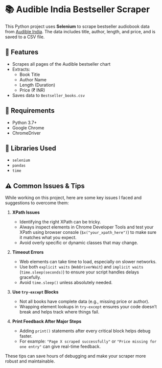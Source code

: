# 📚 Audible India Bestseller Scraper

This Python project uses **Selenium** to scrape bestseller audiobook data from [Audible India](https://www.audible.in/charts). The data includes title, author, length, and price, and is saved to a CSV file.

## 🚀 Features

- Scrapes all pages of the Audible bestseller chart
- Extracts:
  - Book Title
  - Author Name
  - Length (Duration)
  - Price (₹ INR)
- Saves data to `Bestseller_books.csv`

## 🧰 Requirements

- Python 3.7+
- Google Chrome
- ChromeDriver

## 🧪 Libraries Used

- `selenium`
- `pandas`
- `time`



## ⚠️ Common Issues & Tips

While working on this project, here are some key issues I faced and suggestions to overcome them:

1. **XPath Issues**  
   - Identifying the right XPath can be tricky.
   - Always inspect elements in Chrome Developer Tools and test your XPath using browser console (`$x("your_xpath_here")`) to make sure it matches what you expect.
   - Avoid overly specific or dynamic classes that may change.

2. **Timeout Errors**  
   - Web elements can take time to load, especially on slower networks.
   - Use both `explicit waits` (`WebDriverWait`) and `implicit waits` (`time.sleep(seconds)`) to ensure your script handles delays gracefully.
   - Avoid `time.sleep()` unless absolutely needed.

3. **Use `try-except` Blocks**  
   - Not all books have complete data (e.g., missing price or author).
   - Wrapping element lookups in `try-except` ensures your code doesn’t break and helps track where things fail.

4. **Print Feedback After Major Steps**  
   - Adding `print()` statements after every critical block helps debug faster.
   - For example: `"Page X scraped successfully"` or `"Price missing for one entry"` can give real-time feedback.

These tips can save hours of debugging and make your scraper more robust and maintainable.
